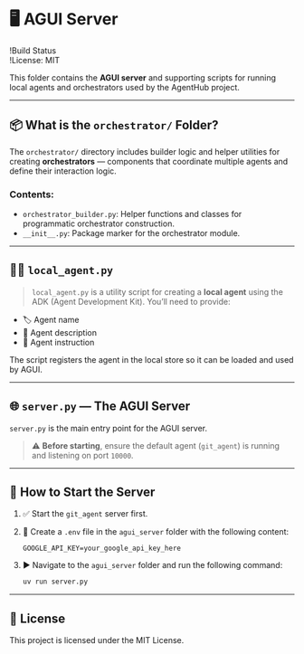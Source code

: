 # 🖥️ AGUI Server

!Build Status  
!License: MIT

This folder contains the **AGUI server** and supporting scripts for running local agents and orchestrators used by the AgentHub project.

---

## 📦 What is the `orchestrator/` Folder?

The `orchestrator/` directory includes builder logic and helper utilities for creating **orchestrators** — components that coordinate multiple agents and define their interaction logic.

### Contents:

- `orchestrator_builder.py`: Helper functions and classes for programmatic orchestrator construction.
- `__init__.py`: Package marker for the orchestrator module.

---

## 🧑‍💻 `local_agent.py`

> `local_agent.py` is a utility script for creating a **local agent** using the ADK (Agent Development Kit). You’ll need to provide:

- 🏷️ Agent name  
- 📝 Agent description  
- 📜 Agent instruction  

The script registers the agent in the local store so it can be loaded and used by AGUI.

---

## 🌐 `server.py` — The AGUI Server

`server.py` is the main entry point for the AGUI server.

> ⚠️ **Before starting**, ensure the default agent (`git_agent`) is running and listening on port `10000`.

---

## 🚀 How to Start the Server

1. ✅ Start the `git_agent` server first.
2. 📝 Create a `.env` file in the `agui_server` folder with the following content:

   ```env
   GOOGLE_API_KEY=your_google_api_key_here
   ```

3. ▶️ Navigate to the `agui_server` folder and run the following command:

   ```bash
   uv run server.py
   ```

---

## 📄 License

This project is licensed under the MIT License.
